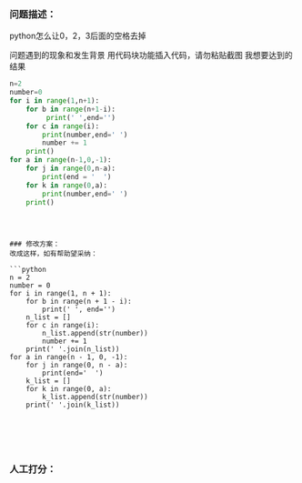 ### 问题描述：
<p>python怎么让0，2，3后面的空格去掉</p>
问题遇到的现象和发生背景
用代码块功能插入代码，请勿粘贴截图
我想要达到的结果

```python
n=2
number=0
for i in range(1,n+1):
    for b in range(n+1-i):
         print(' ',end='')
    for c in range(i):
        print(number,end=' ')
        number += 1
    print()
for a in range(n-1,0,-1):
    for j in range(0,n-a):
        print(end = '  ')
    for k in range(0,a):
        print(number,end=' ')
    print()





```
``` 
### 修改方案：
改成这样，如有帮助望采纳：

```python
n = 2
number = 0
for i in range(1, n + 1):
    for b in range(n + 1 - i):
        print(' ', end='')
    n_list = []
    for c in range(i):
        n_list.append(str(number))
        number += 1
    print(' '.join(n_list))
for a in range(n - 1, 0, -1):
    for j in range(0, n - a):
        print(end='  ')
    k_list = []
    for k in range(0, a):
        k_list.append(str(number))
    print(' '.join(k_list))






```

### 人工打分：
